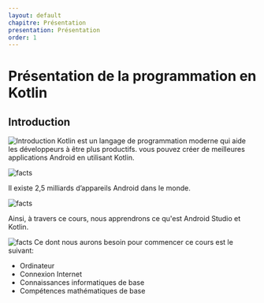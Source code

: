 ```yaml
---
layout: default
chapitre: Présentation
presentation: Présentation
order: 1
---
```

<!-- new slide -->

# Présentation de la programmation en Kotlin

## Introduction

![Introduction](./images/kotlin.jpg)
Kotlin est un langage de programmation moderne qui aide les développeurs à être plus productifs. vous pouvez créer de meilleures applications Android en utilisant Kotlin.

![facts](./images/image-2.jpg)

Il existe 2,5 milliards d’appareils Android dans le monde.

![facts](./images/image-3.jpg)

Ainsi, à travers ce cours, nous apprendrons ce qu'est Android Studio et Kotlin.

![facts](./images/image-4.jpg)
Ce dont nous aurons besoin pour commencer ce cours est le suivant:
- Ordinateur
- Connexion Internet
- Connaissances informatiques de base
- Compétences mathématiques de base